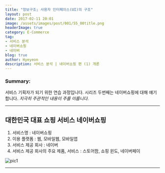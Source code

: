 ```yaml
---
title: "정보구조; 사용자 인터페이스(UI)의 구조"
layout: post
date: 2017-02-11 20:01
image: /assets/images/post/001/55_00title.png
headerImage: true
category: E-Commerce
tag:
- 서비스 분석
- 네이버쇼핑
- 네이버
blog: true
author: Hyeyeon
description: 서비스 분석 | 네이버쇼핑 편 (1) 개론
---
```


### Summary:

서비스 기획자가 되기 위한 연습 과정입니다. 시리즈 두번째는 네이버쇼핑에 대해 얘기합니다.
*지극히 주관적인 내용이 주를 이룹니다.*

---

## 대한민국 대표 쇼핑 서비스 네이버쇼핑

1. 서비스명 : 네이버쇼핑
2. 이용 플랫폼 : 웹, 모바일웹, 모바일앱
3. 서비스 제공 회사 : 네이버
4. 서비스 제공 회사의 주요 제품, 서비스 : 스토어팜, 쇼핑 윈도, 네이버페이

![pic1](/assets/images/post/001/54_01.png)



---
